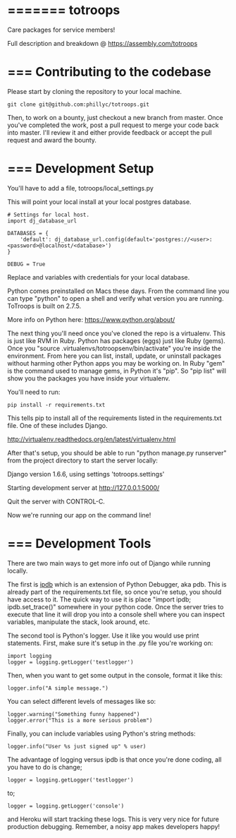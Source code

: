 
=======
totroops
========

Care packages for service members!

Full description and breakdown @
https://assembly.com/totroops


===
Contributing to the codebase
===
Please start by cloning the repository to your local machine.

    git clone git@github.com:phillyc/totroops.git

Then, to work on a bounty, just checkout a new branch from master. Once you've completed the work, post a pull request to merge your code back into master. I'll review it and either provide feedback or accept the pull request and award the bounty.

===
Development Setup
===

You'll have to add a file, totroops/local_settings.py

This will point your local install at your local postgres database.

    # Settings for local host.
    import dj_database_url

    DATABASES = {
        'default': dj_database_url.config(default='postgres://<user>:<password>@localhost/<database>')
    }

    DEBUG = True

Replace <user> <password> and <database> variables with credentials for your local database.

Python comes preinstalled on Macs these days. From the command line you can type "python" to open a shell and verify what version you are running. ToTroops is built on 2.7.5.

More info on Python here: https://www.python.org/about/

The next thing you'll need once you've cloned the repo is a virtualenv. This is just like RVM in Ruby. Python has packages (eggs) just like Ruby (gems). Once you "source .virtualenvs/totroopsenv/bin/activate" you're inside the environment. From here you can list, install, update, or uninstall packages without harming other Python apps you may be working on. In Ruby "gem" is the command used to manage gems, in Python it's "pip". So "pip list" will show you the packages you have inside your virtualenv.

You'll need to run: 

    pip install -r requirements.txt 

This tells pip to install all of the requirements listed in the requirements.txt file. One of these includes Django.

http://virtualenv.readthedocs.org/en/latest/virtualenv.html

After that's setup, you should be able to run "python manage.py runserver" from the project directory to start the server locally:

Django version 1.6.6, using settings 'totroops.settings'

Starting development server at http://127.0.0.1:5000/

Quit the server with CONTROL-C.

Now we're running our app on the command line!

=== 
Development Tools
===

There are two main ways to get more info out of Django while running locally.

The first is [ipdb](https://pypi.python.org/pypi/ipdb) which is an extension of Python Debugger, aka pdb. This is already part of the requirements.txt file, so once you're setup, you should have access to it. The quick way to use it is place "import ipdb; ipdb.set_trace()" somewhere in your python code. Once the server tries to execute that line it will drop you into a console shell where you can inspect variables, manipulate the stack, look around, etc.

The second tool is Python's logger. Use it like you would use print statements. First, make sure it's setup in the .py file you're working on:

    import logging
    logger = logging.getLogger('testlogger')

Then, when you want to get some output in the console, format it like this:

    logger.info("A simple message.")

You can select different levels of messages like so:

    logger.warning("Something funny happened")
    logger.error("This is a more serious problem")

Finally, you can include variables using Python's string methods:

    logger.info("User %s just signed up" % user)

The advantage of logging versus ipdb is that once you're done coding, all you have to do is change;

    logger = logging.getLogger('testlogger')

to;

    logger = logging.getLogger('console')

and Heroku will start tracking these logs. This is very very nice for future production debugging. Remember, a noisy app makes developers happy!
